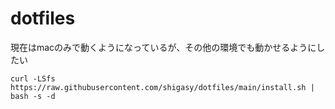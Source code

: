 # dotfiles
現在はmacのみで動くようになっているが、その他の環境でも動かせるようにしたい

```
curl -LSfs https://raw.githubusercontent.com/shigasy/dotfiles/main/install.sh | bash -s -d
```
